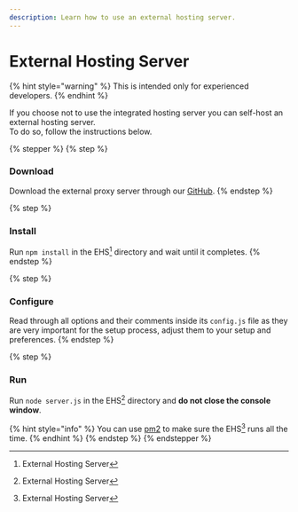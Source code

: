 ```yaml
---
description: Learn how to use an external hosting server.
---
```


# External Hosting Server

{% hint style="warning" %}
This is intended only for experienced developers.
{% endhint %}

If you choose not to use the integrated hosting server you can self-host an external hosting server.\
To do so, follow the instructions below.

{% stepper %}
{% step %}
### Download

Download the external proxy server through our [GitHub](https://github.com/criticalscripts-shop/cs-stories-ehs).
{% endstep %}

{% step %}
### Install

Run `npm install` in the EHS[^1] directory and wait until it completes.
{% endstep %}

{% step %}
### Configure

Read through all options and their comments inside its `config.js` file as they are very important for the setup process, adjust them to your setup and preferences.
{% endstep %}

{% step %}
### Run

Run `node server.js` in the EHS[^1] directory and **do not close the console window**.

{% hint style="info" %}
You can use [pm2](https://pm2.keymetrics.io/docs/usage/quick-start/) to make sure the EHS[^1] runs all the time.
{% endhint %}
{% endstep %}
{% endstepper %}

[^1]: External Hosting Server
